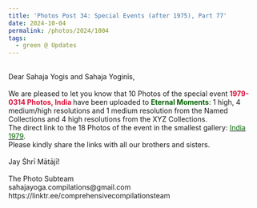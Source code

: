 ```yaml
---
title: 'Photos Post 34: Special Events (after 1975), Part 77'
date: 2024-10-04
permalink: /photos/2024/1004
tags:
  - green @ Updates
---
```


<p>
<br>
Dear Sahaja Yogis and Sahaja Yoginīs,<br>
<br>
We are pleased to let you know that 10 Photos of the special event <font color="Crimson"><b>1979-0314 Photos, India </b></font> have been uploaded to <font color="DarkGreen"><b>Eternal Moments</b></font>: 1 high, 4 medium/high resolutions and 1 medium resolution from the Named Collections and 4 high resolutions from the XYZ Collections.<br>
The direct link to the 18 Photos of the event in the smallest gallery: <a href="https://eternalmoments.smugmug.com/Countries/India/1979"><font color="DarkGreen">India 1979</font></a>.<br>
Please kindly share the links with all our brothers and sisters.<br>
<br>
Jay Śhrī Mātājī!<br>
<br>
The Photo Subteam<br>
sahajayoga.compilations@gmail.com<br>
https://linktr.ee/comprehensivecompilationsteam
</p>